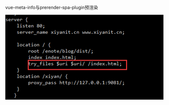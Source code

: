 vue-meta-info与prerender-spa-plugin预渲染



![image-20210204155303775](images/image-20210204155303775.png)